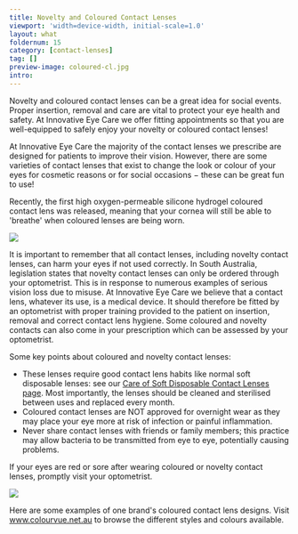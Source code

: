 ```yaml
---
title: Novelty and Coloured Contact Lenses
viewport: 'width=device-width, initial-scale=1.0'
layout: what
foldernum: 15
category: [contact-lenses]
tag: []
preview-image: coloured-cl.jpg
intro: 
---
```


<div class="employee-heading">
<p>Novelty and coloured contact lenses can be a great idea for social events. Proper insertion, removal and care are vital to protect your eye health and safety. At Innovative Eye Care we offer fitting appointments so that you are well-equipped to safely enjoy your novelty or coloured contact lenses!</p>
</div>

At Innovative Eye Care the majority of the contact lenses we prescribe are designed for patients to improve their vision. However, there are some varieties of contact lenses that exist to change the look or colour of your eyes for cosmetic reasons or for social occasions − these can be great fun to use! 

Recently, the first high oxygen-permeable silicone hydrogel coloured contact lens was released, meaning that your cornea will still be able to 'breathe' when coloured lenses are being worn.

![](/uploads/140ded2102f6e797d73174e2afdb0b38d5ccdcf9_airoptixcolors-gray.jpg)

It is important to remember that all contact lenses, including novelty contact lenses, can harm your eyes if not used correctly. In South Australia, legislation states that novelty contact lenses can only be ordered through your optometrist. This is in response to numerous examples of serious vision loss due to misuse. At Innovative Eye Care we believe that a contact lens, whatever its use, is a medical device. It should therefore be fitted by an optometrist with proper training provided to the patient on insertion, removal and correct contact lens hygiene. Some coloured and novelty contacts can also come in your prescription which can be assessed by your optometrist. 

Some key points about coloured and novelty contact lenses:

  * These lenses require good contact lens habits like normal soft disposable lenses: see our [Care of Soft Disposable Contact Lenses page](/patient-resources/care-of-soft-disposable-contact-lenses). Most importantly, the lenses should be cleaned and sterilised between uses and replaced every month.
  * Coloured contact lenses are NOT approved for overnight wear as they may place your eye more at risk of infection or painful inflammation.
  * Never share contact lenses with friends or family members; this practice may allow bacteria to be transmitted from eye to eye, potentially causing problems.



If your eyes are red or sore after wearing coloured or novelty contact lenses, promptly visit your optometrist. 

![](/uploads/e1814247518cafe932e7996efd3ea58c5ee1e6c1_stars--jewels.jpg)

Here are some examples of one brand's coloured contact lens designs. Visit www.colourvue.net.au to browse the different styles and colours available.

